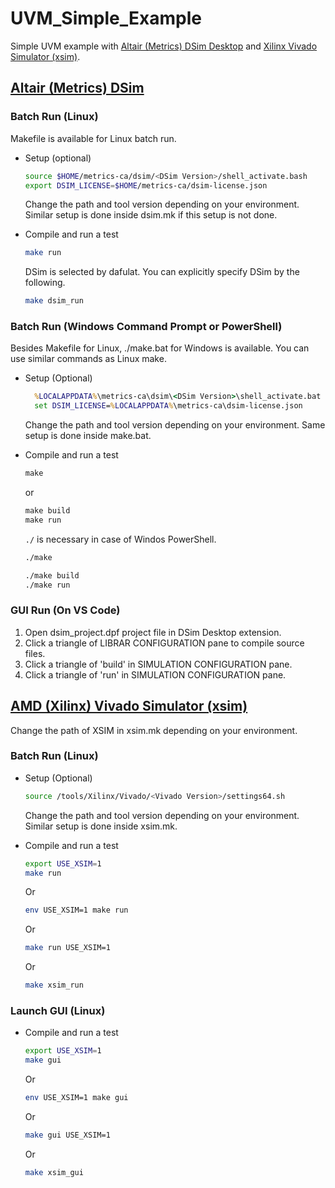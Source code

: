 # UVM_Simple_Example

Simple UVM example with [Altair (Metrics) DSim Desktop](https://www.metrics.ca/) and [Xilinx Vivado Simulator (xsim)](https://www.xilinx.com/support/download/index.html/content/xilinx/en/downloadNav/vivado-design-tools.html).

## [ Altair (Metrics) DSim](https://www.metrics.ca/)

### Batch Run (Linux)

Makefile is available for Linux batch run.

* Setup (optional)

  ```bash
  source $HOME/metrics-ca/dsim/<DSim Version>/shell_activate.bash
  export DSIM_LICENSE=$HOME/metrics-ca/dsim-license.json
  ```

  Change the path and tool version depending on your environment. Similar setup is done inside dsim.mk if this setup is not done.  

* Compile and run a test

  ```bash
  make run
  ```

  DSim is selected by dafulat. You can explicitly specify DSim by the following.

  ```bash
  make dsim_run
  ```

### Batch Run (Windows Command Prompt or PowerShell)

Besides Makefile for Linux, ./make.bat for Windows is available. You can use similar commands as Linux make.

* Setup (Optional)

  ```bat
    %LOCALAPPDATA%\metrics-ca\dsim\<DSim Version>\shell_activate.bat
    set DSIM_LICENSE=%LOCALAPPDATA%\metrics-ca\dsim-license.json
  ```

  Change the path and tool version depending on your environment. Same setup is done inside make.bat.

* Compile and run a test

  ```bat
  make
  ```
  or

  ```bat
  make build
  make run
  ```

  `./` is necessary in case of Windos PowerShell.

  ```bat
  ./make
  ```

  ```bat
  ./make build
  ./make run
  ```

### GUI Run (On VS Code)

  1. Open dsim_project.dpf project file in DSim Desktop extension.
  2. Click a triangle of LIBRAR CONFIGURATION pane to compile source files.
  3. Click a triangle of 'build' in SIMULATION CONFIGURATION pane.
  4. Click a triangle of 'run' in SIMULATION CONFIGURATION pane.


## [AMD (Xilinx) Vivado Simulator (xsim)](https://www.xilinx.com/support/download/index.html/content/xilinx/en/downloadNav/vivado-design-tools.html)

Change the path of XSIM in xsim.mk depending on your environment.

### Batch Run (Linux)

* Setup (Optional)

  ```bash
  source /tools/Xilinx/Vivado/<Vivado Version>/settings64.sh
  ```

  Change the path and tool version depending on your environment. Similar setup is done inside xsim.mk.

* Compile and run a test

  ```bash
  export USE_XSIM=1
  make run
  ```

  Or

  ```bash
  env USE_XSIM=1 make run
  ```

  Or


  ```bash
  make run USE_XSIM=1
  ```

  Or

  ```bash
  make xsim_run
  ```

### Launch GUI (Linux)

* Compile and run a test

  ```bash
  export USE_XSIM=1
  make gui
  ```

  Or

  ```bash
  env USE_XSIM=1 make gui
  ```

  Or

  ```bash
  make gui USE_XSIM=1
  ```

  Or

  ```bash
  make xsim_gui
  ```